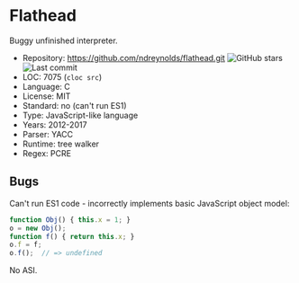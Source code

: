 # Flathead

Buggy unfinished interpreter.

* Repository: https://github.com/ndreynolds/flathead.git <img src="https://img.shields.io/github/stars/ndreynolds/flathead?label=&style=flat-square" alt="GitHub stars" title="GitHub stars"><img src="https://img.shields.io/github/last-commit/ndreynolds/flathead?label=&style=flat-square" alt="Last commit" title="Last commit">
* LOC:        7075 (`cloc src`)
* Language:   C
* License:    MIT
* Standard:   no (can't run ES1)
* Type:       JavaScript-like language
* Years:      2012-2017
* Parser:     YACC
* Runtime:    tree walker
* Regex:      PCRE

## Bugs

Can't run ES1 code - incorrectly implements basic JavaScript object model:

```javascript
function Obj() { this.x = 1; }
o = new Obj();
function f() { return this.x; }
o.f = f;
o.f();  // => undefined
```

No ASI.
